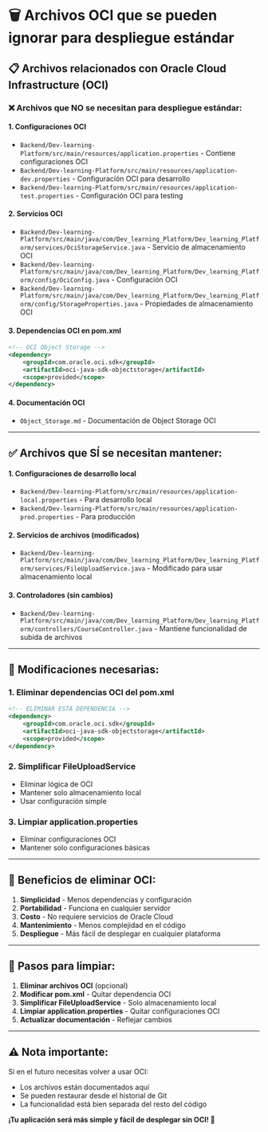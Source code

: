 # 🗑️ Archivos OCI que se pueden ignorar para despliegue estándar

## 📋 Archivos relacionados con Oracle Cloud Infrastructure (OCI)

### ❌ Archivos que NO se necesitan para despliegue estándar:

#### 1. **Configuraciones OCI**
- `Backend/Dev-learning-Platform/src/main/resources/application.properties` - Contiene configuraciones OCI
- `Backend/Dev-learning-Platform/src/main/resources/application-dev.properties` - Configuración OCI para desarrollo
- `Backend/Dev-learning-Platform/src/main/resources/application-test.properties` - Configuración OCI para testing

#### 2. **Servicios OCI**
- `Backend/Dev-learning-Platform/src/main/java/com/Dev_learning_Platform/Dev_learning_Platform/services/OciStorageService.java` - Servicio de almacenamiento OCI
- `Backend/Dev-learning-Platform/src/main/java/com/Dev_learning_Platform/Dev_learning_Platform/config/OciConfig.java` - Configuración OCI
- `Backend/Dev-learning-Platform/src/main/java/com/Dev_learning_Platform/Dev_learning_Platform/config/StorageProperties.java` - Propiedades de almacenamiento OCI

#### 3. **Dependencias OCI en pom.xml**
```xml
<!-- OCI Object Storage -->
<dependency>
    <groupId>com.oracle.oci.sdk</groupId>
    <artifactId>oci-java-sdk-objectstorage</artifactId>
    <scope>provided</scope>
</dependency>
```

#### 4. **Documentación OCI**
- `Object_Storage.md` - Documentación de Object Storage OCI

---

## ✅ Archivos que SÍ se necesitan mantener:

#### 1. **Configuraciones de desarrollo local**
- `Backend/Dev-learning-Platform/src/main/resources/application-local.properties` - Para desarrollo local
- `Backend/Dev-learning-Platform/src/main/resources/application-prod.properties` - Para producción

#### 2. **Servicios de archivos (modificados)**
- `Backend/Dev-learning-Platform/src/main/java/com/Dev_learning_Platform/Dev_learning_Platform/services/FileUploadService.java` - Modificado para usar almacenamiento local

#### 3. **Controladores (sin cambios)**
- `Backend/Dev-learning-Platform/src/main/java/com/Dev_learning_Platform/Dev_learning_Platform/controllers/CourseController.java` - Mantiene funcionalidad de subida de archivos

---

## 🔧 Modificaciones necesarias:

### 1. **Eliminar dependencias OCI del pom.xml**
```xml
<!-- ELIMINAR ESTA DEPENDENCIA -->
<dependency>
    <groupId>com.oracle.oci.sdk</groupId>
    <artifactId>oci-java-sdk-objectstorage</artifactId>
    <scope>provided</scope>
</dependency>
```

### 2. **Simplificar FileUploadService**
- Eliminar lógica de OCI
- Mantener solo almacenamiento local
- Usar configuración simple

### 3. **Limpiar application.properties**
- Eliminar configuraciones OCI
- Mantener solo configuraciones básicas

---

## 🚀 Beneficios de eliminar OCI:

1. **Simplicidad** - Menos dependencias y configuración
2. **Portabilidad** - Funciona en cualquier servidor
3. **Costo** - No requiere servicios de Oracle Cloud
4. **Mantenimiento** - Menos complejidad en el código
5. **Despliegue** - Más fácil de desplegar en cualquier plataforma

---

## 📝 Pasos para limpiar:

1. **Eliminar archivos OCI** (opcional)
2. **Modificar pom.xml** - Quitar dependencia OCI
3. **Simplificar FileUploadService** - Solo almacenamiento local
4. **Limpiar application.properties** - Quitar configuraciones OCI
5. **Actualizar documentación** - Reflejar cambios

---

## ⚠️ Nota importante:

Si en el futuro necesitas volver a usar OCI:
- Los archivos están documentados aquí
- Se pueden restaurar desde el historial de Git
- La funcionalidad está bien separada del resto del código

**¡Tu aplicación será más simple y fácil de desplegar sin OCI! 🎯**
